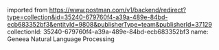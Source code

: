 imported from https://www.postman.com/v1/backend/redirect?type=collection&id=35240-679760f4-a39a-489e-84bd-ecb683352bf3&entityId=9808&publisherType=team&publisherId=37129
collectionId: 35240-679760f4-a39a-489e-84bd-ecb683352bf3
name: Geneea Natural Language Processing
